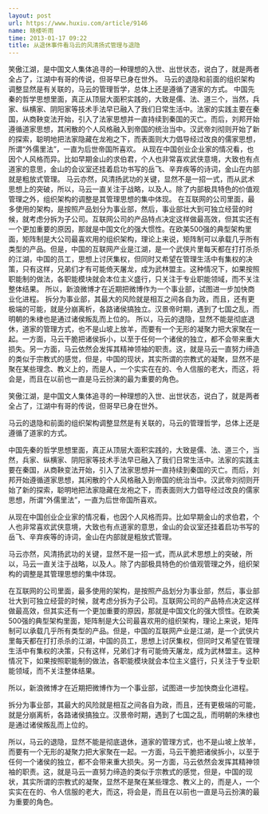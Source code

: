 ```yaml
---
layout: post
url: https://www.huxiu.com/article/9146
name: 晓楼听雨
time: 2013-01-17 09:22
title: 从退休事件看马云的风清扬式管理与退隐
---
```

笑傲江湖，是中国文人集体追寻的一种理想的入世、出世状态，说白了，就是两者全占了，江湖中有哥的传说，但哥早已身在世外。 马云的退隐和前面的组织架构调整显然是有关联的，马云的管理哲学，总体上还是遵循了道家的方式。 中国先秦的哲学思想里面，真正从顶层大面积实践的，大致是儒、法、道三个，当然，兵家、纵横家、阴阳家等技术手法早已融入了我们日常生活中。法家的实践主要在秦国，从商鞅变法开始，引入了法家思想并一直持续到秦国的灭亡。而后，刘邦开始遵循道家思想，其闲散的个人风格融入到帝国的统治当中。汉武帝刘彻则开始了新的探索，聪明地把法家隐藏在龙袍之下，而表面则大力倡导经过改良的儒家思想，所谓“外儒里法”，一直为后世帝国所喜欢。 从现在中国创业企业家的情况看，也因个人风格而异。比如早期金山的求伯君，个人也非常喜欢武侠意境，大致也有点道家的意思，金山的会议室还挂着启功书写的岳飞、辛弃疾等的诗词，金山在内部就是粗放式管理。 马云亦然，风清扬武功的关键，显然不是一招一式，而从武术思想上的突破，所以，马云一直关注于战略，以及人。除了内部极具特色的价值观管理之外，组织架构的调整是其管理思想的集中体现。 在互联网的公司里面，最多使用的架构，是按照产品划分为事业部，然后，事业部壮大到可独立经营的时候，就考虑分拆为子公司。互联网公司的产品特点决定这样做最高效，但其实还有一个更加重要的原因，那就是中国文化的强大惯性。在欧美500强的典型架构里面，矩阵制是大公司最喜欢用的组织架构，理论上来说，矩阵制可以承载几乎所有类型的产品。但是，中国的互联网产业是江湖，是一个武侠片里每天都在打打杀杀的江湖，中国的员工，思想上讨厌集权，但同时又希望在管理生活中有集权的决策，只有这样，兄弟们才有可能倚天屠龙，成为武林盟主。这种情况下，如果按照职能制的做法，各职能模块就会本位主义盛行，只关注于专业职能领域，而不关注整体结果。 所以，新浪微博才在近期把微博作为一个事业部，试图进一步加快商业化进程。 拆分为事业部，其最大的风险就是相互之间各自为政，而且，还有更极端的可能，就是分崩离析，各路诸侯搞独立。汉景帝时期，遇到了七国之乱，而明朝的朱棣也是通过诸侯叛乱而上位的。 所以，马云的退隐，显然不能是彻底退休，道家的管理方式，也不是山坡上放羊，而要有一个无形的凝聚力把大家聚在一起。一方面，马云干脆把诸侯拆小，以至于任何一个诸侯的独立，都不会带来重大损失。另一方面，马云依然会发挥其精神领袖的职责。这，就是马云一直努力缔造的类似于宗教式的感觉，但是，中国的现状，其实所谓的宗教式的凝聚，显然不是聚在某些理念、教义上的，而是人，一个实实在在的、令人信服的老大，而这，将会是，而且在以前也一直是马云扮演的最为重要的角色。

笑傲江湖，是中国文人集体追寻的一种理想的入世、出世状态，说白了，就是两者全占了，江湖中有哥的传说，但哥早已身在世外。

马云的退隐和前面的组织架构调整显然是有关联的，马云的管理哲学，总体上还是遵循了道家的方式。

中国先秦的哲学思想里面，真正从顶层大面积实践的，大致是儒、法、道三个，当然，兵家、纵横家、阴阳家等技术手法早已融入了我们日常生活中。法家的实践主要在秦国，从商鞅变法开始，引入了法家思想并一直持续到秦国的灭亡。而后，刘邦开始遵循道家思想，其闲散的个人风格融入到帝国的统治当中。汉武帝刘彻则开始了新的探索，聪明地把法家隐藏在龙袍之下，而表面则大力倡导经过改良的儒家思想，所谓“外儒里法”，一直为后世帝国所喜欢。

从现在中国创业企业家的情况看，也因个人风格而异。比如早期金山的求伯君，个人也非常喜欢武侠意境，大致也有点道家的意思，金山的会议室还挂着启功书写的岳飞、辛弃疾等的诗词，金山在内部就是粗放式管理。

马云亦然，风清扬武功的关键，显然不是一招一式，而从武术思想上的突破，所以，马云一直关注于战略，以及人。除了内部极具特色的价值观管理之外，组织架构的调整是其管理思想的集中体现。

在互联网的公司里面，最多使用的架构，是按照产品划分为事业部，然后，事业部壮大到可独立经营的时候，就考虑分拆为子公司。互联网公司的产品特点决定这样做最高效，但其实还有一个更加重要的原因，那就是中国文化的强大惯性。在欧美500强的典型架构里面，矩阵制是大公司最喜欢用的组织架构，理论上来说，矩阵制可以承载几乎所有类型的产品。但是，中国的互联网产业是江湖，是一个武侠片里每天都在打打杀杀的江湖，中国的员工，思想上讨厌集权，但同时又希望在管理生活中有集权的决策，只有这样，兄弟们才有可能倚天屠龙，成为武林盟主。这种情况下，如果按照职能制的做法，各职能模块就会本位主义盛行，只关注于专业职能领域，而不关注整体结果。

所以，新浪微博才在近期把微博作为一个事业部，试图进一步加快商业化进程。

拆分为事业部，其最大的风险就是相互之间各自为政，而且，还有更极端的可能，就是分崩离析，各路诸侯搞独立。汉景帝时期，遇到了七国之乱，而明朝的朱棣也是通过诸侯叛乱而上位的。

所以，马云的退隐，显然不能是彻底退休，道家的管理方式，也不是山坡上放羊，而要有一个无形的凝聚力把大家聚在一起。一方面，马云干脆把诸侯拆小，以至于任何一个诸侯的独立，都不会带来重大损失。另一方面，马云依然会发挥其精神领袖的职责。这，就是马云一直努力缔造的类似于宗教式的感觉，但是，中国的现状，其实所谓的宗教式的凝聚，显然不是聚在某些理念、教义上的，而是人，一个实实在在的、令人信服的老大，而这，将会是，而且在以前也一直是马云扮演的最为重要的角色。

